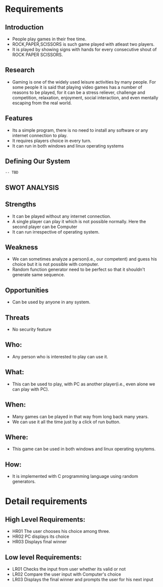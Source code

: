 # Requirements
## Introduction
- People play games in their free time.
- ROCK,PAPER,SCISSORS is such game played with atleast two players.
- It is played by showing signs with hands for every consecutive shout of ROCK PAPER SCISSORS.

## Research
- Gaming is one of the widely used leisure activities by many people. For some people it is said that playing video games has a number of reasons to be played, for it can be a stress reliever, challenge and competition, relaxation, enjoyment, social interaction, and even mentally escaping from the real world.


## Features
- Its a simple program, there is no need to install any software or any internet connection to play.
- It requires players choice in every turn.
- It can run in both windows and linux operating systems

## Defining Our System
    -- TBD
## SWOT ANALYSIS
  ## Strengths
  - It can be played without any internet connection.
  - A single player can play it which is not possible normally. Here the second player can be Computer
  - It can run irrespective of operating system.
  
  ## Weakness
  - We can sometimes analyze a person(i.e., our competent) and guess his choice but it is not possible with computer.
  - Random function generator need to be perfect so that it shouldn't generate same sequence.
  ## Opportunities
  - Can be used by anyone in any system.
  ## Threats
  -  No security feature



## Who:
- Any person who is interested to play can use it.



## What:
- This can be used to play, with PC as another player(i.e., even alone we can play with PC).


## When:
- Many games can be played in that way from long back many years.
- We can use it all the time just by a click of run button.



## Where:
- This game can be used in both windows and linux operating sysytems.



## How:

- It is implemented with C programming language using random generators.

# Detail requirements
## High Level Requirements:
- HR01  The user chooses his choice among three.
- HR02  PC displays its choice
- HR03  Displays final winner


##  Low level Requirements:
- LR01    Checks the input from user whether its valid or not
- LR02    Compare the user input with Computer's choice
- LR03    Displays the final winner and prompts the user for his next input 
